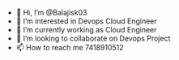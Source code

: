 - 👋 Hi, I’m @Balajisk03
- 👀 I’m interested in Devops Cloud Engineer
- 🌱 I’m currently working as Cloud Engineer
- 💞️ I’m looking to collaborate on Devops Project  
- 📫 How to reach me 7418910512

<!---
Balajisk03/Balajisk03 is a ✨ special ✨ repository because its `README.md` (this file) appears on your GitHub profile.
You can click the Preview link to take a look at your changes.
--->
